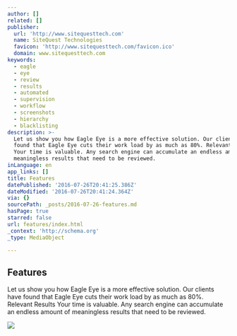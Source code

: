 ```yaml
---
author: []
related: []
publisher:
  url: 'http://www.sitequesttech.com'
  name: SiteQuest Technologies
  favicon: 'http://www.sitequesttech.com/favicon.ico'
  domain: www.sitequesttech.com
keywords:
  - eagle
  - eye
  - review
  - results
  - automated
  - supervision
  - workflow
  - screenshots
  - hierarchy
  - blacklisting
description: >-
  Let us show you how Eagle Eye is a more effective solution. Our clients have
  found that Eagle Eye cuts their work load by as much as 80%. Relevant Results
  Your time is valuable. Any search engine can accumulate an endless amount of
  meaningless results that need to be reviewed.
inLanguage: en
app_links: []
title: Features
datePublished: '2016-07-26T20:41:25.386Z'
dateModified: '2016-07-26T20:41:24.364Z'
via: {}
sourcePath: _posts/2016-07-26-features.md
hasPage: true
starred: false
url: features/index.html
_context: 'http://schema.org'
_type: MediaObject

---
```

<article style=""><h1>Features</h1><p>Let us show you how Eagle Eye is a more effective solution. Our clients have found that Eagle Eye cuts their work load by as much as 80%. Relevant Results Your time is valuable. Any search engine can accumulate an endless amount of meaningless results that need to be reviewed.</p><img src="http://www.sitequesttech.com/uploads/5/4/3/9/54396229/4267204.png?548" /></article>
